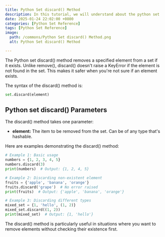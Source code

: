 ```yaml
---
title: Python Set discard() Method 
description: In this tutorial, we will understand about the python set discard() method and its uses.
date: 2025-01-24 22:02:00 +0800
categories: [Python Set Reference]
tags: [Python Set Reference]
image:
  path: /commons/Python Set discard() Method.png
  alt: Python Set discard() Method 

---
```


The Python set discard() method removes a specified element from a set if it exists. Unlike remove(), discard() doesn't raise a KeyError if the element is not found in the set. This makes it safer when you're not sure if an element exists.

The syntax of the discard() method is:

```python
set.discard(element)
```

<script type="text/javascript">
	atOptions = {
		'key' : '98858c4e91885e00ea9926beee01c03e',
		'format' : 'iframe',
		'height' : 90,
		'width' : 728,
		'params' : {}
	};
</script>
<script type="text/javascript" src="//www.highperformanceformat.com/98858c4e91885e00ea9926beee01c03e/invoke.js"></script>
## Python set discard() Parameters

The discard() method takes one parameter:

<script type="text/javascript">
	atOptions = {
		'key' : '98858c4e91885e00ea9926beee01c03e',
		'format' : 'iframe',
		'height' : 90,
		'width' : 728,
		'params' : {}
	};
</script>
<script type="text/javascript" src="//www.highperformanceformat.com/98858c4e91885e00ea9926beee01c03e/invoke.js"></script>
* **element:** The item to be removed from the set. Can be of any type that's hashable.

Here are examples demonstrating the discard() method:

```python
# Example 1: Basic usage
numbers = {1, 2, 3, 4, 5}
numbers.discard(3)
print(numbers)  # Output: {1, 2, 4, 5}

# Example 2: Discarding non-existent element
fruits = {'apple', 'banana', 'orange'}
fruits.discard('grape')  # No error raised
print(fruits)  # Output: {'apple', 'banana', 'orange'}

# Example 3: Discarding different types
mixed_set = {1, 'hello', (1, 2)}
mixed_set.discard((1, 2))
print(mixed_set)  # Output: {1, 'hello'}
```

<script type="text/javascript">
	atOptions = {
		'key' : '98858c4e91885e00ea9926beee01c03e',
		'format' : 'iframe',
		'height' : 90,
		'width' : 728,
		'params' : {}
	};
</script>
<script type="text/javascript" src="//www.highperformanceformat.com/98858c4e91885e00ea9926beee01c03e/invoke.js"></script>
The discard() method is particularly useful in situations where you want to remove elements without checking their existence first.